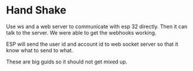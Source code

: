 # Hand Shake

Use ws and a web server to communicate with esp 32 directly.  Then it can talk to the server.  We were able to get the webhooks working.  

ESP will send the user id and account id to web socket server so that it know what to send to what. 

These are big guids so it should not get mixed up.